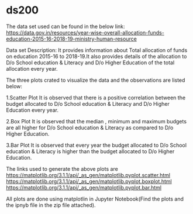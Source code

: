# ds200

The data set used can be found in the below link: https://data.gov.in/resources/year-wise-overall-allocation-funds-education-2015-16-2018-19-ministry-human-resource

Data set Description: It provides information about Total allocation of funds on education 2015-16 to 2018-19.It also provides details of the allocation to D/o School education & Literacy and D/o Higher Education of the total allocation every year.

The three plots crated to visualize the data and the observations are listed below:

1.Scatter Plot
It is observed that there is a positive correlation between the budget allocated to D/o School education & Literacy and D/o Higher Education every year.

2.Box Plot
It is observed that the median , minimum and maximum budgets are all higher for D/o School education & Literacy as compared to D/o Higher Education.

3.Bar Plot
It is observed that every year the budget allocated to D/o School education & Literacy is higher than the budget allocated to D/o Higher Education.


The links used to generate the above plots are 
https://matplotlib.org/3.1.1/api/_as_gen/matplotlib.pyplot.scatter.html
https://matplotlib.org/3.1.1/api/_as_gen/matplotlib.pyplot.boxplot.html
https://matplotlib.org/3.1.1/api/_as_gen/matplotlib.pyplot.bar.html

All plots are done using matplotlin in Jupyter Notebook(Find the plots and the ipnyb file in the zip file attached).
